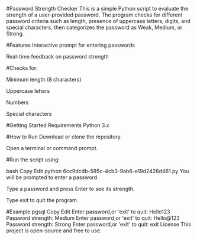 #Password Strength Checker
This is a simple Python script to evaluate the strength of a user-provided password. The program checks for different password criteria such as length, presence of uppercase letters, digits, and special characters, then categorizes the password as Weak, Medium, or Strong.

#Features
Interactive prompt for entering passwords

Real-time feedback on password strength

#Checks for:

Minimum length (8 characters)

Uppercase letters

Numbers

Special characters

#Getting Started
Requirements
Python 3.x

#How to Run
Download or clone the repository.

Open a terminal or command prompt.

#Run the script using:

bash
Copy
Edit
python 6cc9dcdb-585c-4cb3-9ab6-e19d2426d461.py
You will be prompted to enter a password.

Type a password and press Enter to see its strength.

Type exit to quit the program.

#Example
pgsql
Copy
Edit
Enter password,or 'exit' to quit: Hello123
Password strength: Medium
Enter password,or 'exit' to quit: Hello@123
Password strength: Strong
Enter password,or 'exit' to quit: exit
License
This project is open-source and free to use.
